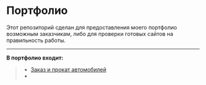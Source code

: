 # Портфолио
Этот репозиторий сделан для предоставления моего портфолио возможным заказчикам,
либо для проверки готовых сайтов на правильность работы.
______________

**В портфолио входит:**
> - [Заказ и прокат автомобилей](https://y82.ru)
> - 
